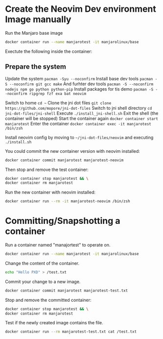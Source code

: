 # Create the Neovim Dev environment Image manually

Run the Manjaro base image
```bash
docker container run --name manjarotest -it manjarolinux/base
```

Exectute the following inside the container:

## Prepare the system
Update the system `pacman -Syu --noconfirm`
Install base dev tools `pacman -S --noconfirm git gcc make`
And furhter dev tools `pacman -S --noconfirm nodejs npm go python python-pip`
Install packages for tis demo `pacman -S --noconfirm ripgrep fzf exa bat neovim`

Switch to home `cd ~`
Clone the jni dot files `git clone https://github.com/mopore/jni-dot-files`
Switch to jni shell directory `cd jni-dot-files/jni-shell`
Execute `./install_jni-shell.sh`
Exit the shell (the container will be stopped)
Start the container again `docker container start manjarotest`
Enter the container `docker container exec -it manjarotest /bin/zsh`

Install neovim config by moving to `~/jni-dot-files/neovim` and executing 
`./install.sh`

You could commit the new container version with neovim installed:
```bash
docker container commit manjarotest manjarotest-neovim
```
Then stop and remove the test container:
```bash
docker container stop manjarotest && \
docker container rm manjarotest
```

Run the new container with neovim installed:
```bash
docker container run --rm -it manjarotest-neovim /bin/zsh
```


# Committing/Snapshotting a container
Run a container named "manajortest" to operate on.
```bash
docker container run --name manjarotest -it manjarolinux/base
```

Change the content of the container.
```bash
echo "Hello PXD" > /test.txt
```

Commit your change to a new image.
```bash
docker container commit manjarotest manjarotest-test.txt
```

Stop and remove the committed container: 
```bash
docker container stop manjarotest && \
docker container rm manjarotest
```

Test if the newly created image contains the file.
```bash
docker container run --rm manjarotest-test.txt cat /test.txt
```
